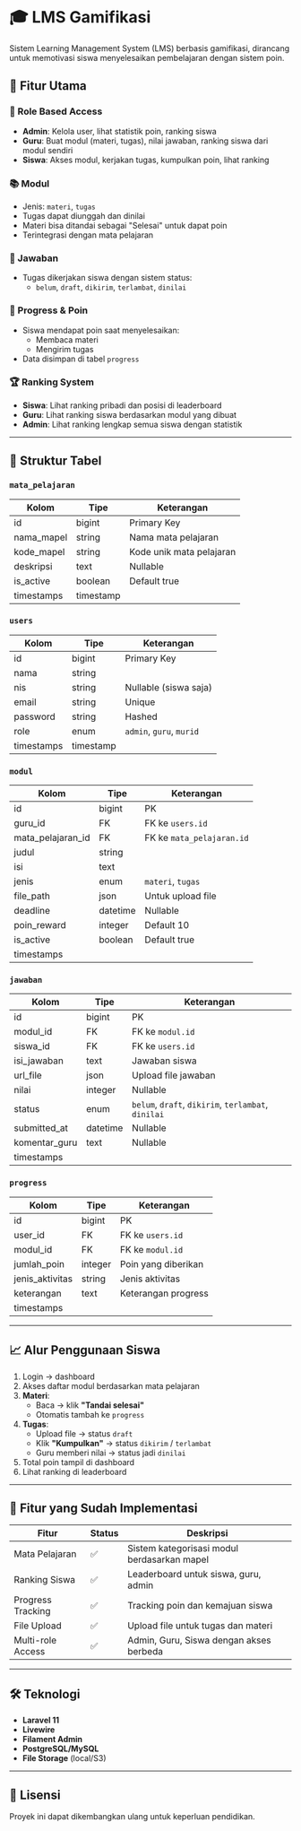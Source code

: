 # 🎓 LMS Gamifikasi

Sistem Learning Management System (LMS) berbasis gamifikasi, dirancang untuk memotivasi siswa menyelesaikan pembelajaran dengan sistem poin.

## 🚀 Fitur Utama

### 👥 Role Based Access

-   **Admin**: Kelola user, lihat statistik poin, ranking siswa
-   **Guru**: Buat modul (materi, tugas), nilai jawaban, ranking siswa dari modul sendiri
-   **Siswa**: Akses modul, kerjakan tugas, kumpulkan poin, lihat ranking

### 📚 Modul

-   Jenis: `materi`, `tugas`
-   Tugas dapat diunggah dan dinilai
-   Materi bisa ditandai sebagai "Selesai" untuk dapat poin
-   Terintegrasi dengan mata pelajaran

### 📝 Jawaban

-   Tugas dikerjakan siswa dengan sistem status:
    -   `belum`, `draft`, `dikirim`, `terlambat`, `dinilai`

### 🎯 Progress & Poin

-   Siswa mendapat poin saat menyelesaikan:
    -   Membaca materi
    -   Mengirim tugas
-   Data disimpan di tabel `progress`

### 🏆 Ranking System

-   **Siswa**: Lihat ranking pribadi dan posisi di leaderboard
-   **Guru**: Lihat ranking siswa berdasarkan modul yang dibuat
-   **Admin**: Lihat ranking lengkap semua siswa dengan statistik

---

## 🧱 Struktur Tabel

### `mata_pelajaran`

| Kolom      | Tipe      | Keterangan               |
| ---------- | --------- | ------------------------ |
| id         | bigint    | Primary Key              |
| nama_mapel | string    | Nama mata pelajaran      |
| kode_mapel | string    | Kode unik mata pelajaran |
| deskripsi  | text      | Nullable                 |
| is_active  | boolean   | Default true             |
| timestamps | timestamp |                          |

### `users`

| Kolom      | Tipe      | Keterangan               |
| ---------- | --------- | ------------------------ |
| id         | bigint    | Primary Key              |
| nama       | string    |                          |
| nis        | string    | Nullable (siswa saja)    |
| email      | string    | Unique                   |
| password   | string    | Hashed                   |
| role       | enum      | `admin`, `guru`, `murid` |
| timestamps | timestamp |                          |

### `modul`

| Kolom             | Tipe     | Keterangan                |
| ----------------- | -------- | ------------------------- |
| id                | bigint   | PK                        |
| guru_id           | FK       | FK ke `users.id`          |
| mata_pelajaran_id | FK       | FK ke `mata_pelajaran.id` |
| judul             | string   |                           |
| isi               | text     |                           |
| jenis             | enum     | `materi`, `tugas`         |
| file_path         | json     | Untuk upload file         |
| deadline          | datetime | Nullable                  |
| poin_reward       | integer  | Default 10                |
| is_active         | boolean  | Default true              |
| timestamps        |          |                           |

### `jawaban`

| Kolom         | Tipe     | Keterangan                                          |
| ------------- | -------- | --------------------------------------------------- |
| id            | bigint   | PK                                                  |
| modul_id      | FK       | FK ke `modul.id`                                    |
| siswa_id      | FK       | FK ke `users.id`                                    |
| isi_jawaban   | text     | Jawaban siswa                                       |
| url_file      | json     | Upload file jawaban                                 |
| nilai         | integer  | Nullable                                            |
| status        | enum     | `belum`, `draft`, `dikirim`, `terlambat`, `dinilai` |
| submitted_at  | datetime | Nullable                                            |
| komentar_guru | text     | Nullable                                            |
| timestamps    |          |                                                     |

### `progress`

| Kolom           | Tipe    | Keterangan          |
| --------------- | ------- | ------------------- |
| id              | bigint  | PK                  |
| user_id         | FK      | FK ke `users.id`    |
| modul_id        | FK      | FK ke `modul.id`    |
| jumlah_poin     | integer | Poin yang diberikan |
| jenis_aktivitas | string  | Jenis aktivitas     |
| keterangan      | text    | Keterangan progress |
| timestamps      |         |                     |

---

## 📈 Alur Penggunaan Siswa

1. Login → dashboard
2. Akses daftar modul berdasarkan mata pelajaran
3. **Materi**:
    - Baca → klik **"Tandai selesai"**
    - Otomatis tambah ke `progress`
4. **Tugas**:
    - Upload file → status `draft`
    - Klik **"Kumpulkan"** → status `dikirim` / `terlambat`
    - Guru memberi nilai → status jadi `dinilai`
5. Total poin tampil di dashboard
6. Lihat ranking di leaderboard

---

## 🔮 Fitur yang Sudah Implementasi

| Fitur             | Status | Deskripsi                                   |
| ----------------- | ------ | ------------------------------------------- |
| Mata Pelajaran    | ✅     | Sistem kategorisasi modul berdasarkan mapel |
| Ranking Siswa     | ✅     | Leaderboard untuk siswa, guru, admin        |
| Progress Tracking | ✅     | Tracking poin dan kemajuan siswa            |
| File Upload       | ✅     | Upload file untuk tugas dan materi          |
| Multi-role Access | ✅     | Admin, Guru, Siswa dengan akses berbeda     |

---

## 🛠 Teknologi

-   **Laravel 11**
-   **Livewire**
-   **Filament Admin**
-   **PostgreSQL/MySQL**
-   **File Storage** (local/S3)

---

## 📄 Lisensi

Proyek ini dapat dikembangkan ulang untuk keperluan pendidikan.
